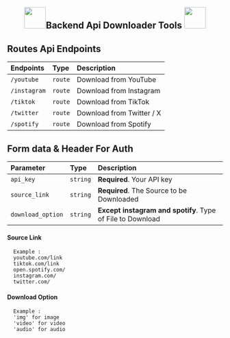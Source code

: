 ﻿<h2 align=center><img src=https://media.giphy.com/media/IMDUAPmghzu2bxNY2K/giphy.gif width=50>Backend Api Downloader Tools <img src=https://media.giphy.com/media/LMt9638dO8dftAjtco/giphy.gif width=50></h2>


## Routes Api Endpoints

| Endpoints | Type     | Description                |
| :-------- | :------- | :------------------------- |
| `/youtube` | `route` | Download from YouTube |
| `/instagram` | `route` | Download from Instagram  |
| `/tiktok` | `route` | Download from TikTok |
| `/twitter` | `route` | Download from Twitter / X |
| `/spotify` | `route` | Download from Spotify |



## Form data & Header For Auth

| Parameter | Type     | Description                |
| :-------- | :------- | :------------------------- |
| `api_key` | `string` | **Required**. Your API key |
| `source_link` | `string` | **Required**. The Source to be Downloaded  |
| `download_option` | `string` | **Except instagram and spotify**. Type of File to Download |

#### Source Link

```
  Example :
  youtube.com/link
  tiktok.com/link
  open.spotify.com/
  instagram.com/
  twitter.com/
```

#### Download Option

```
  Example :
  'img' for image
  'video' for video
  'audio' for audio
```


